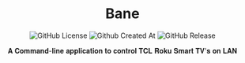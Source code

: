 <div id="header" align="center">
  
  # <div style="text-align: center;"> **Bane** </div>

  ![GitHub License](https://img.shields.io/github/license/bombenheimer/Bane?style=for-the-badge&logo=github&color=green)
  ![Github Created At](https://img.shields.io/github/created-at/bombenheimer/Bane?style=for-the-badge&logo=github&color=orange)
  ![GitHub Release](https://img.shields.io/github/v/release/bombenheimer/Bane?style=for-the-badge&logo=github&color=red)

   𝐀 𝐂𝐨𝐦𝐦𝐚𝐧𝐝-𝐥𝐢𝐧𝐞 𝐚𝐩𝐩𝐥𝐢𝐜𝐚𝐭𝐢𝐨𝐧 𝐭𝐨 𝐜𝐨𝐧𝐭𝐫𝐨𝐥 𝐓𝐂𝐋 𝐑𝐨𝐤𝐮 𝐒𝐦𝐚𝐫𝐭 𝐓𝐕'𝐬 𝐨𝐧 𝐋𝐀𝐍
</div>
